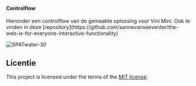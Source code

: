 
<h4> Controlflow </h4>
Hieronder een controlflow van de gemaakte oplossing voor Vini Mini. Ook te vinden in deze [repository](https://github.com/sannevanseeventer/the-web-is-for-everyone-interactive-functionality)

<br>

![SPATwater-30](https://user-images.githubusercontent.com/112857444/230169938-9c8866bf-bd09-4b9f-9fd6-13af28b66fdf.jpg)



## Licentie

This project is licensed under the terms of the [MIT license](./LICENSE).
